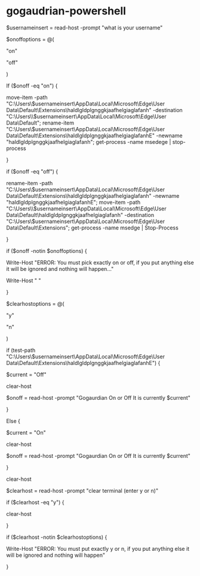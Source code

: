 # gogaudrian-powershell
$usernameinsert = read-host -prompt "what is your username"


$onoffoptions = @(

"on"

"off"

)

If ($onoff -eq "on") {

move-item -path "C:\Users\\$usernameinsert\AppData\Local\Microsoft\Edge\User Data\Default\Extensions\haldlgldplgnggkjaafhelgiaglafanh" -destination "C:\Users\\$usernameinsert\AppData\Local\Microsoft\Edge\User Data\Default"; rename-item "C:\Users\\$usernameinsert\AppData\Local\Microsoft\Edge\User Data\Default\Extensions\haldlgldplgnggkjaafhelgiaglafanhE" -newname "haldlgldplgnggkjaafhelgiaglafanh"; get-process -name msedege | stop-process

}

if ($onoff -eq "off") {

rename-item -path "C:\Users\\$usernameinsert\AppData\Local\Microsoft\Edge\User Data\Default\Extensions\haldlgldplgnggkjaafhelgiaglafanh" -newname "haldlgldplgnggkjaafhelgiaglafanhE"; move-item -path "C:\Users\\$usernameinsert\AppData\Local\Microsoft\Edge\User Data\Default\haldlgldplgnggkjaafhelgiaglafanh" -destination "C:\Users\\$usernameinsert\AppData\Local\Microsoft\Edge\User Data\Default\Extensions"; get-process -name msedge | Stop-Process

}

if ($onoff -notin $onoffoptions) {

Write-Host "ERROR: You must pick exactly on or off, if you put anything else it will be ignored and nothing will happen..."

Write-Host " "

}

$clearhostoptions = @(

"y"

"n"

)

if (test-path "C:\Users\\$usernameinsert\AppData\Local\Microsoft\Edge\User Data\Default\Extensions\haldlgldplgnggkjaafhelgiaglafanhE") {


$current = "Off"


clear-host


$onoff = read-host -prompt "Gogaurdian On or Off
It is currently $current"


}

Else {


$current = "On"


clear-host


$onoff = read-host -prompt "Gogaurdian On or Off
It is currently $current"


}


clear-host


$clearhost = read-host -prompt "clear terminal (enter y or n)"


if ($clearhost -eq "y") {


clear-host


}

if ($clearhost -notin $clearhostoptions) {

Write-Host "ERROR: You must put exactly y or n, if you put anything else it will be ignored and nothing will happen"

}
